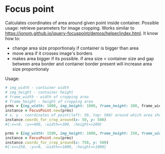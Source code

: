 # Focus point
Calculates coordinates of area around given point inside container. Possible usage: retrieve parameters for image  cropping. Works similar to https://jonom.github.io/jquery-focuspoint/demos/helper/index.html.
It know how to:
- change area size proportionaly if container is bigger than area
- move area if it crosses image's borders
- makes area bigger if its possible. if area size < container size and gap between area border and container border present will increase area size proportionaly

Usage:
```ruby
# img_width - container width
# img_height - container height
# frame_width - width of cropping area
# frame_height - height of cropping area
prms = {img_width: 1000, img_height: 1000, frame_height: 200, frame_width:300}
instance = FocusPoint.new(prms)
# x, y - coordinates of point(left: 50, top: 500) around which area should be built
instance.coords_for_crop_around(x: 50, y: 500) 
#{:x=>0, :y=>400, :width=>300, :height=>200}

prms = {img_width: 1500, img_height: 1000, frame_height: 250, frame_width: 250}
instance = FocusPoint.new(prms)
instance.coords_for_crop_around(x: 750, y: 500)
#{:x=>250, :y=>0, :width=>1000, :height=>1000}
```
